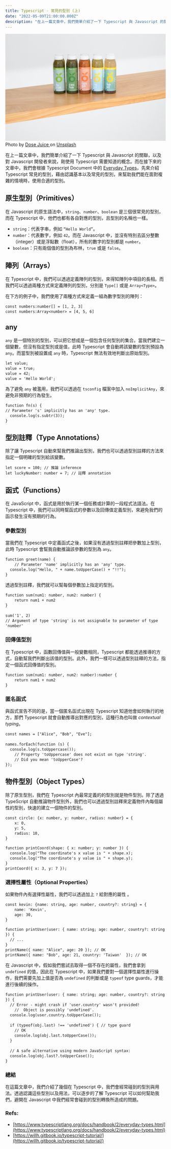 ```yaml
---
title: Typescript - 常見的型別 (上)
date: "2022-05-09T21:00:00.000Z"
description: "在上一篇文章中，我們簡單介紹了一下 Typescript 與 Javascript 的關聯，以及對 Javascript 開發者來說，剛使用 Typescript 需要知道的概念。而在接下來的文章中，我們會根據 Typescript Document 中的 Everyday Types ，先來介紹 Typescript 常見的型別，藉由認識基本以及常見的型別，來幫助我們能在面對複雜的情境時，使用合適的型別。"
---
```

![dose-juice-2QA1vKJbbG0-unsplash.jpg](./index.jpg)
Photo by [Dose Juice
](https://unsplash.com/@dosejuice) on [Unsplash](https://unsplash.com/photos/2QA1vKJbbG0)

在上一篇文章中，我們簡單介紹了一下 Typescript 與 Javascript 的關聯，以及對 Javascript 開發者來說，剛使用 Typescript 需要知道的概念。而在接下來的文章中，我們會根據 Typescript Document 中的 [Everyday Types](https://www.typescriptlang.org/docs/handbook/2/everyday-types.html)，先來介紹 Typescript 常見的型別，藉由認識基本以及常見的型別，來幫助我們能在面對複雜的情境時，使用合適的型別。

## 原生型別（Primitives）

在 Javascript 的原生語法中，`string`、`number`、`boolean` 是三個很常見的型別，而在 Typescript 中，他們也都有各自對應的型別，且型別的名稱也一樣。

- `string`：代表字串，例如 `“Hello World”`。
- `number`：代表數字，例如 `42`。而在 Javascript 中，並沒有特別去區分整數（integer）或是浮點數（float），所有的數字的型別都是 `number`。
- `boolean`：只有兩個值的型別為布林，`true` 或是 `false`。

## 陣列（Arrays）

在 Typescript 中，我們可以透過定義陣列的型別，來得知陣列中項目的長相。而我們可以透過兩種方式來定義陣列的型別，分別是 `Type[]` 或是 `Array<Type>`。

在下方的例子中，我們使用了兩種方式來定義一組為數字型別的陣列：

```tsx
const numbers:number[] = [1, 2, 3]
const numbers:Array<number> = [4, 5, 6]
```

## any

`any` 是一個特別的型別，可以把它想成是一個包含任何型別的集合。當我們建立一個變數，但沒有指定型別或是值，此時 Typescript 會自動將該變數的型別預設為 `any`。而當型別被設置成 `any` 時，Typescript 無法有效地判斷出原始型別。

```tsx
let value;
value = true;
value = 42;
value = 'Hello World';
```

為了避免 `any` 被濫用，我們可以透過在 `tsconfig` 檔案中加入 `noImplicitAny`，來避免非預期的行為發生。

```tsx
function fn(s) {
// Parameter 's' implicitly has an 'any' type.
  console.log(s.subtr(3));
}
```

## 型別註釋（Type Annotations）

除了讓 Typescript 自動來幫我們推論出型別，我們也可以透過型別註釋的方法來指定一個明確的型別給該變數。

```tsx
let score = 100; // 推論 inference
let luckyNumber: number = 7; // 註釋 annotation
```

## 函式（Functions）

在 JavaScript 中，函式是用於執行某一個任務或計算的一段程式法語法。在 Typescript 中，我們可以同時幫函式的參數以及回傳值定義型別，來避免我們的函示發生沒有預期的行為。

### 參數型別

當我們在 Typescript 中定義函式之後，如果沒有透過型別註釋把參數加上型別，此時 Typescript 會幫我自動推論該參數的型別為 `any`。

```tsx
function greet(name) {
	// Parameter 'name' implicitly has an 'any' type.
  console.log("Hello, " + name.toUpperCase() + "!!");
}
```

透過型別註釋，我們就可以幫每個參數加上指定的型別。

```tsx
function sum(num1: number, num2: number) {
	return num1 + num2
}

sum('1', 2)
// Argument of type 'string' is not assignable to parameter of type 'number'
```

### 回傳值型別

在 Typescript 中，函數回傳值與一般變數相同，Typescript 都能透過推導的方式，自動幫我們判斷出該值的型別。此外，我們一樣可以透過型別註釋的方法，指定一個函式回傳值的型別。

```tsx
function sum(num1: number, num2: number):number {
	return num1 + num2
}
```

### 匿名函式

與函式宣告不同的是，當一個匿名函式出現在 Typescript 知道他會如何執行的地方，那們 Typescript 就會自動推導出對應的型別，這種行為也叫做 *contextual typing*。

```tsx
const names = ["Alice", "Bob", "Eve"];

names.forEach(function (s) {
  console.log(s.toUppercase());
	// Property 'toUppercase' does not exist on type 'string'.
	// Did you mean 'toUpperCase'?
});
```

## 物件型別（Object Types）

除了原生型別，我們在 Typescript 內最常定義的的型別就是物件型別。除了透過 TypeScript 自動推論物件型別外，我們也可以透過型別註釋來定義物件內每個屬性的型別，快速的建立一個物件的型別。

```tsx
const circle: {x: number, y: number, radius: number} = {
	x: 0,
	y: 5,
	radius: 10,
}
```

```tsx
function printCoord(shape: { x: number; y: number }) {
  console.log("The coordinate's x value is " + shape.x);
  console.log("The coordinate's y value is " + shape.y);
}
printCoord({ x: 3, y: 7 });
```

### 選擇性屬性（Optional Properties）

如果物件內有選擇性屬性，我們可以透過加上 `?` 給對應的屬性 。

```tsx
const kevin: {name: string, age: number, country?: string} = {
	name: 'Kevin',
	age: 30,
}
```

```tsx
function printUser(user: { name: string; age: number, country?: string }) {
  // ...
}
printName({ name: "Alice", age: 20 }); // OK
printName({ name: "Bob", age: 21, country: 'Taiwan'  }); // OK
```

在 Javascript 中，假如我們嘗試去取得一個不存在的屬性，我們會拿到 `undefined` 的值，因此在 Typescript 中，如果我們要對一個選擇性屬性進行操作，我們需要先加上值是否為 `undefined` 的判斷或是 `typeof` type guards，才能進行後續的操作。

```tsx
function printUser(user: { name: string; age: number, country?: string }) {
  // Error - might crash if 'user.country' wasn't provided!
	// 	Object is possibly 'undefined'.
  console.log(user.country.toUpperCase());

  if (typeof(obj.last) !== 'undefined') { // type guard
    // OK
    console.log(obj.last.toUpperCase());
  }
 
  // A safe alternative using modern JavaScript syntax:
  console.log(obj.last?.toUpperCase());
}
```

### 總結

在這篇文章中，我們介紹了幾個在 Typescript 中，我們會經常碰到的型別與用法。透過認識這些型別以及用法，可以逐步的了解 Typescript 可以如何幫助我們，避開在 Javascript 中我們經常會碰到的型別轉換所造成的問題。

### Refs:
- [https://www.typescriptlang.org/docs/handbook/2/everyday-types.html](https://www.typescriptlang.org/docs/handbook/2/everyday-types.html)
- [https://willh.gitbook.io/typescript-tutorial/](https://willh.gitbook.io/typescript-tutorial/)